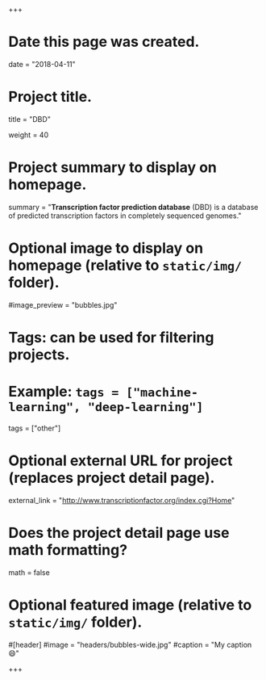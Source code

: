 +++
# Date this page was created.
date = "2018-04-11"

# Project title.
title = "DBD"

weight = 40
# Project summary to display on homepage.
summary = "**Transcription factor prediction database** (DBD) is a database of predicted transcription factors in completely sequenced genomes."

# Optional image to display on homepage (relative to `static/img/` folder).
#image_preview = "bubbles.jpg"

# Tags: can be used for filtering projects.
# Example: `tags = ["machine-learning", "deep-learning"]`
tags = ["other"]

# Optional external URL for project (replaces project detail page).
external_link = "http://www.transcriptionfactor.org/index.cgi?Home"

# Does the project detail page use math formatting?
math = false

# Optional featured image (relative to `static/img/` folder).
#[header]
#image = "headers/bubbles-wide.jpg"
#caption = "My caption :smile:"


+++
